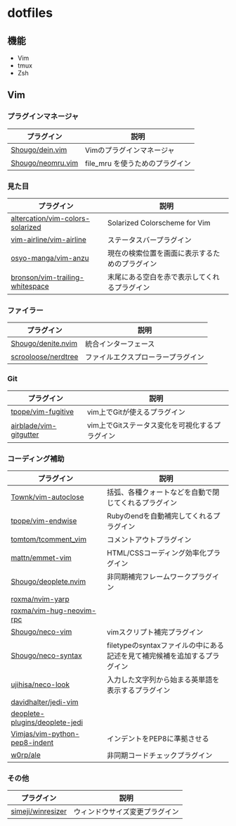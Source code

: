 # dotfiles
## 機能
- Vim
- tmux
- Zsh

## Vim
### プラグインマネージャ
| プラグイン | 説明 |
| --- | --- |
| [Shougo/dein.vim](https://github.com/Shougo/dein.vim) | Vimのプラグインマネージャ |
| [Shougo/neomru.vim](https://github.com/Shougo/neomru.vim) | file_mru を使うためのプラグイン |

### 見た目
| プラグイン | 説明 |
| --- | --- |
| [altercation/vim-colors-solarized](https://github.com/altercation/vim-colors-solarized) | Solarized Colorscheme for Vim |
| [vim-airline/vim-airline](https://github.com/vim-airline/vim-airline) | ステータスバープラグイン |
| [osyo-manga/vim-anzu](https://github.com/osyo-manga/vim-anzu) | 現在の検索位置を画面に表示するためのプラグイン |
| [bronson/vim-trailing-whitespace](https://github.com/bronson/vim-trailing-whitespace) | 末尾にある空白を赤で表示してくれるプラグイン |

### ファイラー
| プラグイン | 説明 |
| --- | --- |
| [Shougo/denite.nvim](https://github.com/Shougo/denite.nvim) | 統合インターフェース |
| [scrooloose/nerdtree](https://github.com/scrooloose/nerdtree) | ファイルエクスプローラープラグイン |

### Git
| プラグイン | 説明 |
| --- | --- |
| [tpope/vim-fugitive](https://github.com/tpope/vim-fugitive) | vim上でGitが使えるプラグイン |
| [airblade/vim-gitgutter](https://github.com/airblade/vim-gitgutter) | vim上でGitステータス変化を可視化するプラグイン |

### コーディング補助
| プラグイン | 説明 |
| --- | --- |
| [Townk/vim-autoclose](https://github.com/Townk/vim-autoclose) | 括弧、各種クォートなどを自動で閉じてくれるプラグイン |
| [tpope/vim-endwise](https://github.com/tpope/vim-endwise) | Rubyのendを自動補完してくれるプラグイン |
| [tomtom/tcomment_vim](https://github.com/tomtom/tcomment_vim) | コメントアウトプラグイン |
| [mattn/emmet-vim](https://github.com/mattn/emmet-vim) | HTML/CSSコーディング効率化プラグイン |
| [Shougo/deoplete.nvim](https://github.com/Shougo/deoplete.nvim) | 非同期補完フレームワークプラグイン |
| [roxma/nvim-yarp](https://github.com/roxma/nvim-yarp) | |
| [roxma/vim-hug-neovim-rpc](https://github.com/roxma/vim-hug-neovim-rpc) | |
| [Shougo/neco-vim](https://github.com/Shougo/neco-vim) | vimスクリプト補完プラグイン |
| [Shougo/neco-syntax](https://github.com/Shougo/neco-syntax) | filetypeのsyntaxファイルの中にある記述を見て補完候補を追加するプラグイン |
| [ujihisa/neco-look](https://github.com/ujihisa/neco-look) | 入力した文字列から始まる英単語を表示するプラグイン |
| [davidhalter/jedi-vim](https://github.com/davidhalter/jedi-vim) | |
| [deoplete-plugins/deoplete-jedi](https://github.com/deoplete-plugins/deoplete-jedi) | |
| [Vimjas/vim-python-pep8-indent](https://github.com/Vimjas/vim-python-pep8-indent) | インデントをPEP8に準拠させる |
| [w0rp/ale](https://github.com/w0rp/ale) | 非同期コードチェックプラグイン |

### その他
| プラグイン | 説明 |
| --- | --- |
| [simeji/winresizer](https://github.com/simeji/winresizer) | ウィンドウサイズ変更プラグイン |

